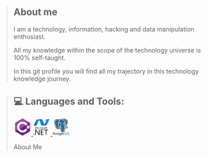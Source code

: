 > ## About me
>
> I am a technology, information, hacking and data manipulation enthusiast.
>
> All my knowledge within the scope of the technology universe is 100% self-taught.  
>
> In this git profile you will find all my trajectory in this technology knowledge journey.


> ## 💻 Languages and Tools:  
>
><p align="left">
>    <a href="https://www.w3schools.com/cs/" target="_blank" rel="noreferrer">
>        <img src="https://raw.githubusercontent.com/devicons/devicon/master/icons/csharp/csharp-original.svg" alt="csharp" width="40" height="40"/> 
>    </a>  
>    <a href="https://dotnet.microsoft.com/" target="_blank" rel="noreferrer">
>        <img src="https://raw.githubusercontent.com/devicons/devicon/master/icons/dot-net/dot-net-original-wordmark.svg" alt="dotnet" width="40" height="40"/>
>    </a>
>    <a href="https://www.postgresql.org" target="_blank" rel="noreferrer">
>        <img src="https://raw.githubusercontent.com/devicons/devicon/master/icons/postgresql/postgresql-original-wordmark.svg" alt="postgresql" width="40" height="40"/>
>    </a>
></p>About Me
